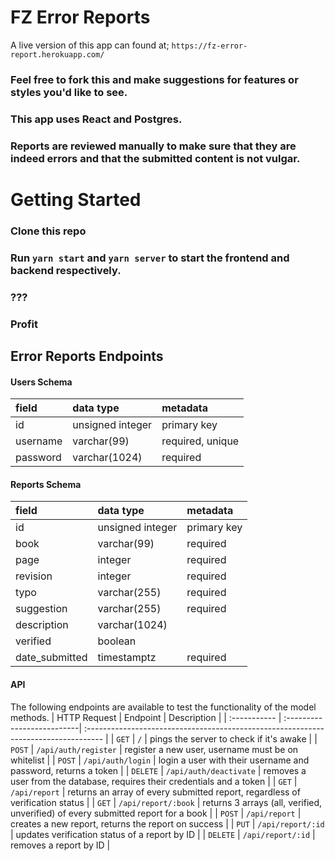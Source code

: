 # FZ Error Reports

A live version of this app can found at;
`https://fz-error-report.herokuapp.com/`

### Feel free to fork this and make suggestions for features or styles you'd like to see.
### This app uses React and Postgres.

### Reports are reviewed manually to make sure that they are indeed errors and that the submitted content is not vulgar.

# Getting Started
### Clone this repo
### Run `yarn start` and `yarn server` to start the frontend and backend respectively.
### ???
### Profit

## Error Reports Endpoints
#### Users Schema

| field    | data type        | metadata                                            |
| :------- | :--------------- | :-------------------------------------------------- |
| id       | unsigned integer | primary key                                         |
| username | varchar(99)      | required, unique                                    |
| password | varchar(1024)    | required                                            |

#### Reports Schema

| field          | data type        | metadata                                            |
| :------------- | :--------------- | :-------------------------------------------------- |
| id             | unsigned integer | primary key                                         |
| book           | varchar(99)      | required                                            |
| page           | integer          | required                                            |
| revision       | integer          | required                                            |
| typo           | varchar(255)     | required                                            |
| suggestion     | varchar(255)     | required                                            |
| description    | varchar(1024)    |                                                     |
| verified       | boolean          |                                                     |
| date_submitted | timestamptz      | required                                            |

#### API

The following endpoints are available to test the functionality of the model methods.
| HTTP Request | Endpoint                   | Description                                                                         |
| :----------- | :--------------------------| :---------------------------------------------------------------------------------- |
| `GET`        | `/`                        | pings the server to check if it's awake                                             |
| `POST`       | `/api/auth/register`       | register a new user, username must be on whitelist                                  |
| `POST`       | `/api/auth/login`          | login a user with their username and password, returns a token                      |
| `DELETE`     | `/api/auth/deactivate`     | removes a user from the database, requires their credentials and a token            |
| `GET`        | `/api/report`              | returns an array of every submitted report, regardless of verification status       |
| `GET`        | `/api/report/:book`        | returns 3 arrays (all, verified, unverified) of every submitted report for a book   |
| `POST`       | `/api/report`              | creates a new report, returns the report on success                                 |
| `PUT`        | `/api/report/:id`          | updates verification status of a report by ID                                       |
| `DELETE`     | `/api/report/:id`          | removes a report by ID                                                              |
